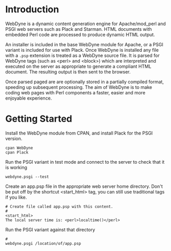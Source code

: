 # Introduction

WebDyne is a dynamic content generation engine for Apache/mod_perl and
PSGI web servers such as Plack and Starman. HTML documents with embedded
Perl code are processed to produce dynamic HTML output.

An installer is included in the base WebDyne module for Apache, or a
PSGI variant is included for use with Plack. Once WebDyne is installed
any file with a `.psp` extension is treated as a WebDyne source file. It
is parsed for WebDyne tags (such as \<perl\> and \<block\>) which are
interpreted and executed on the server as appropriate to generate a
compliant HTML document. The resulting output is then sent to the
browser.

Once parsed paged are are optionally stored in a partially compiled
format, speeding up subsequent processing. The aim of WebDyne is to make
coding web pages with Perl components a faster, easier and more
enjoyable experience.

# Getting Started

Install the WebDyne module from CPAN, and install Plack for the PSGI
version.

    cpan WebDyne
    cpan Plack

Run the PSGI variant in test mode and connect to the server to check
that it is working

    webdyne.psgi --test

Create an app.psp file in the appropriate web server home directory.
Don't be put off by the shortcut \<start_html\> tag, you can still use
traditional tags if you like.

    # Create file called app.psp with this content.
    #
    <start_html>
    The local server time is: <perl>localtime()</perl>

Run the PSGI variant against that directory

    # 
    webdyne.psgi /location/of/app.psp
